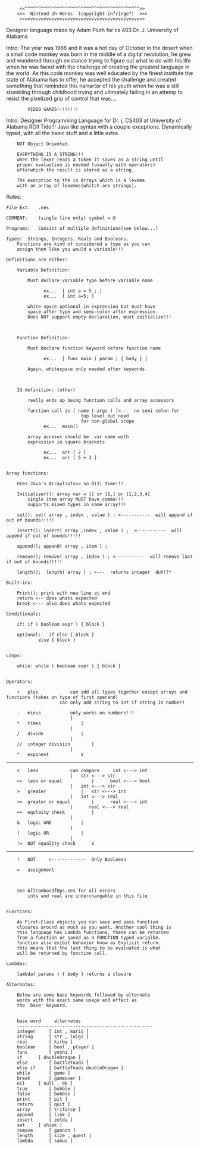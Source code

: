 

		 <<^^^^^^^^^^^^^^^^^^^^^^^^^^^^^^^^^^^^^^^^^^^>>
		<<<  Nintend oh Heros  (copyright infringe?)  >>>
		 <<vvvvvvvvvvvvvvvvvvvvvvvvvvvvvvvvvvvvvvvvvvv>>


Designer language made by Adam Pluth for cs 403 Dr. J. University of Alabama

Intro:
	The year was 1986 and it was a hot day of October in the desert
	when a small code monkey was born in the middle of a digital 
	revolution, he grew and wandered through existance trying to figure 
	out what to do with his life when he was faced with the challenge
	of creating the greatest language in the world. As this code monkey
	was well educated by the finest institute the state of Alabama has
	to offer, he accepted the challenge and created something that 
	reminded this narrartor of his youth when he was a still 
	stumbling through childhood trying and ultimately failing in 
	an attemp to resist the pixelized grip of control that was....


			VIDEO GAMES!!!!!!!!



Intro:		Designer Programming Language for Dr. j,
		CS403 at University of Alabama ROll Tide!!!
		Java like syntax with a couple exceptions.
		Dynamically typed, with all the basic stuff
		and a little extra. 

		NOT Object Oriented.

		EVERYTHING IS A STRING!!!
		when the lexer reads a token it saves as a string until 
		proper evaluation is needed (usually with operators)
		afterwhich the result is stored as a string.
	
		The execption to the is Arrays which is a lexeme 
		with an array of lexemes(whitch are strings).



Rules:

	File Ext:	.nes
	
	COMMENT: 	(single line only) symbol = @

	Programs: 	Consist of multiple definitions(see below...)

	Types: 	Strings, Integers, Reals and Booleans.
		Functions are kind of considered a type as you can 
		assign them like you would a variable!!!

	Definitions are either:

		Variable Definition:	

			Must declare variable type before variable name

				  ex...  [ int a = 5 ; ]
				  ex...  [ int a=5; ]

			white space optional in expression but must have 
			space after type and semi-colon after expression.
			Does NOT support empty declaration, must initialize!!!



		Function Definition:  

			Must declare function keyword before function name

				  ex...  [ func main ( param ) { body } ]

			Again, whitespace only needed after keywords.



		Id definition: (other)

			really ends up being function calls and array accessors
			
			function call is [ name ( args ) ]<-- 	no semi colon for
								top level but need 
								for non-global scope
				  ex...  main()

			array accesor should be  var name with 
			expression in square brackets 

				  ex...  arr [ 2 ]
				  ex...  arr [ 5 + 3 ]
		

	Array functions:
		
		Uses Java's Arraylists<> so O(1) time!!!

		Initializer(): array var = [] or [1,] or [1,2,3,4]
			single item array MUST have comma!!!
			supports mixed types in same array!!!

		set(): set( array , index , value ) ; <-----------  will append if out of bounds!!!!!

		Insert(): insert( array ,index , value ) ;  <-----------  will append if out of bounds!!!!!

		append(); append( array , item ) ;

		remove(); remove( array , index ) ; <-----------  will remove last if out of bounds!!!!!

		length();  length( array ) ; <---  returns integer  duh!?*

	Built-ins:

		Print(): print with new line at end
		return <-- does whats expected
		break <--- also does whats expected
	
	Conditionals:

		if: if ( boolean expr ) { block } 
		
		optional: 	if else { block }
				else { block }
		
	
	Loops:

		while: while ( boolean expr ) { block }
	

	Operators: 
		
		+ 	plus			can add all types together except arrays and functions (takes on type of first operand)
						can only add string to int if string is number)

		- 	minus			only works on numbers!!!
							|
		* 	times				|
							|
		/ 	divide				|
							|
		//	integer division		|
							|
		^ 	exponent			V
----------------------------------------------------------------------------------------
		< 	less			can compare 	int <---> int	
							|	str <---> str
		<=	less or equal			|      bool <---> bool
							|	int <---> str
		> 	greater				|	str <---> int
							|	int <---> real
		>=	greater or equal		|      real <---> int
							|      real <---> real
		==	equlaity check			|
							|			
		&	logic AND			|
							|
		|	logic OR			|
							|
		!=	NOT equality check		V
----------------------------------------------------------------------------------------		
		!	NOT		<-------------	Only Booloean
		
		= 	assignment			
							
							

		see AllCombosOfOps.nes for all errors
			ints and real are interchangable in this file


	Functions:

		As First-Class objects you can save and pass function 
		closures around as much as you want. Another cool thing is 
		this language has Lambda functions, these can be returned 
		from a function or saved as a FUNCTION typed varialbe.
		function also exibit behavior know as Explicit return.
		this means that the last thing to be evaluated is what
		will be returned by function call.

	Lambdas:	
		
		lambda( params ) { body } returns a closure

	Alternates:
		
		Below are some base keywords followed by alternate 
		words with the exact same usage and effect as 
		the 'base' keyword.


		base word	  alternates
		---------------------------------------------------
		integer		[ int , mario ]
		string		[ str , luigi ]
		real		[ kirby ]
		boolean		[ bool , player ]
		func		[ yoshi ]
		if 		[ doubleDragon ]
		else 		[ battleToads ]
		else if		[ battleToads doubleDragon ]
		while		[ game ]
		break		[ gameover ]
		nil		[ null , dk ]
		true		[ bubble ]
		false		[ bobble ]
		print		[ pit ]
		return		[ quit ]
		array		[ triforce ]
		append		[ link ]
		insert		[ zelda ]
		set		[ shiek ]
		remove		[ gannon ]
		length		[ size , quest ]
		lambda		[ samus ]

	

